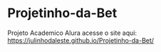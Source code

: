 # Projetinho-da-Bet
Projeto Academico Alura 
acesse o site aqui:  https://julinhodaleste.github.io/Projetinho-da-Bet/
